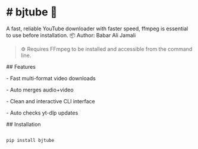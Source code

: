 # \# bjtube 🎥

A fast, reliable YouTube downloader with faster speed, ffmpeg is essential to use before installation.
📦 Author: Babar Ali Jamali



> ⚙️ Requires FFmpeg to be installed and accessible from the command line.



\## Features

\- Fast multi-format video downloads  

\- Auto merges audio+video  

\- Clean and interactive CLI interface  

\- Auto checks yt-dlp updates  



\## Installation

```bash

pip install bjtube



